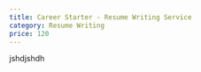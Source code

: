 ```yaml
---
title: Career Starter - Resume Writing Service
category: Resume Writing
price: 120
---
```

jshdjshdh
